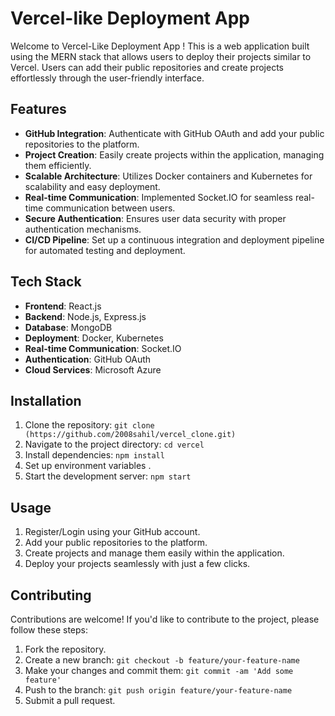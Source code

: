 





# Vercel-like Deployment App

Welcome to Vercel-Like Deployment App ! This is a web application built using the MERN stack that allows users to deploy their projects similar to Vercel. Users can add their public repositories and create projects effortlessly through the user-friendly interface.

## Features

- **GitHub Integration**: Authenticate with GitHub OAuth and add your public repositories to the platform.
- **Project Creation**: Easily create projects within the application, managing them efficiently.
- **Scalable Architecture**: Utilizes Docker containers and Kubernetes for scalability and easy deployment.
- **Real-time Communication**: Implemented Socket.IO for seamless real-time communication between users.
- **Secure Authentication**: Ensures user data security with proper authentication mechanisms.
- **CI/CD Pipeline**: Set up a continuous integration and deployment pipeline for automated testing and deployment.

## Tech Stack

- **Frontend**: React.js
- **Backend**: Node.js, Express.js
- **Database**: MongoDB
- **Deployment**: Docker, Kubernetes
- **Real-time Communication**: Socket.IO
- **Authentication**: GitHub OAuth
- **Cloud Services**: Microsoft Azure 

## Installation

1. Clone the repository: `git clone (https://github.com/2008sahil/vercel_clone.git)`
2. Navigate to the project directory: `cd vercel`
3. Install dependencies: `npm install`
4. Set up environment variables .
5. Start the development server: `npm start`

## Usage

1. Register/Login using your GitHub account.
2. Add your public repositories to the platform.
3. Create projects and manage them easily within the application.
4. Deploy your projects seamlessly with just a few clicks.

## Contributing

Contributions are welcome! If you'd like to contribute to the project, please follow these steps:

1. Fork the repository.
2. Create a new branch: `git checkout -b feature/your-feature-name`
3. Make your changes and commit them: `git commit -am 'Add some feature'`
4. Push to the branch: `git push origin feature/your-feature-name`
5. Submit a pull request.


